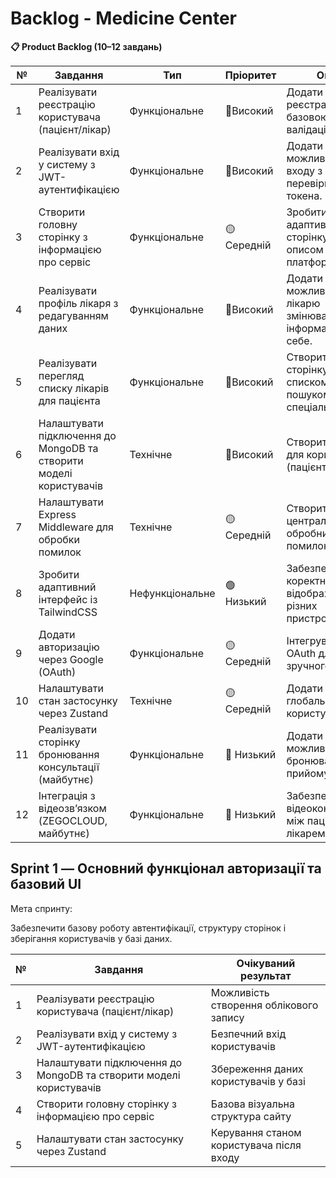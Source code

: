 # Backlog - Medicine Center

**📋 Product Backlog (10–12 завдань)**

| №  | Завдання                                                           | Тип             |  Пріоритет   | Опис                                                             |
| -- | ----------------------------------------------------------------- | --------------- | ------------ | ---------------------------------------------------------------- |
| 1  | Реалізувати реєстрацію користувача (пацієнт/лікар)                 | Функціональне   |  🔺Високий   | Додати форму реєстрації з базовою валідацією.                    |
| 2  | Реалізувати вхід у систему з JWT-аутентифікацією                   | Функціональне   |  🔺Високий   | Додати можливість входу з перевіркою токена.                     |
| 3  | Створити головну сторінку з інформацією про сервіс                 | Функціональне   |  🟡Середній  | Зробити адаптивну сторінку з описом платформи.                   |
| 4  | Реалізувати профіль лікаря з редагуванням даних                    | Функціональне   |  🔺Високий   | Додати можливість лікарю змінювати інформацію про себе.          |
| 5  | Реалізувати перегляд списку лікарів для пацієнта                   | Функціональне   |  🔺Високий   | Створити сторінку зі списком лікарів і пошуком за спеціальністю. |
| 6  | Налаштувати підключення до MongoDB та створити моделі користувачів | Технічне        |  🔺Високий   | Створити схеми для користувачів (пацієнт, лікар).                |
| 7  | Налаштувати Express Middleware для обробки помилок                 | Технічне        |  🟡Середній  | Створити централізований обробник помилок API.                   |
| 8  | Зробити адаптивний інтерфейс із TailwindCSS                        | Нефункціональне |  🟢Низький   | Забезпечити коректне відображення на різних пристроях.           |
| 9  | Додати авторизацію через Google (OAuth)                            | Функціональне   |  🟡Середній  | Інтегрувати OAuth для зручного входу.                            |
| 10 | Налаштувати стан застосунку через Zustand                          | Технічне        |  🟡Середній  | Додати глобальний стан користувача.                              |
| 11 | Реалізувати сторінку бронювання консультації (майбутнє)            | Функціональне   |  🔹 Низький  | Додати можливість бронювання часу прийому.                       |
| 12 | Інтеграція з відеозв’язком (ZEGOCLOUD, майбутнє)                   | Функціональне   |  🔹 Низький  | Забезпечити відеоконсультації між пацієнтом і лікарем.           |

Sprint 1 — Основний функціонал авторизації та базовий UI
---
Мета спринту:

Забезпечити базову роботу автентифікації, структуру сторінок і зберігання користувачів у базі даних.




| № | Завдання                                                           | Очікуваний результат                     |
| - | ------------------------------------------------------------------ | ---------------------------------------- |
| 1 | Реалізувати реєстрацію користувача (пацієнт/лікар)                 | Можливість створення облікового запису   |
| 2 | Реалізувати вхід у систему з JWT-аутентифікацією                   | Безпечний вхід користувачів              |
| 3 | Налаштувати підключення до MongoDB та створити моделі користувачів | Збереження даних користувачів у базі     |
| 4 | Створити головну сторінку з інформацією про сервіс                 | Базова візуальна структура сайту         |
| 5 | Налаштувати стан застосунку через Zustand                          | Керування станом користувача після входу |
